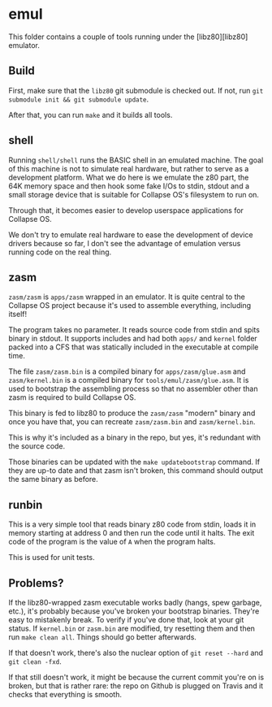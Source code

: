 # emul

This folder contains a couple of tools running under the [libz80][libz80]
emulator.

## Build

First, make sure that the `libz80` git submodule is checked out. If not, run
`git submodule init && git submodule update`.

After that, you can run `make` and it builds all tools.

## shell

Running `shell/shell` runs the BASIC shell in an emulated machine. The goal of
this machine is not to simulate real hardware, but rather to serve as a
development platform. What we do here is we emulate the z80 part, the 64K
memory space and then hook some fake I/Os to stdin, stdout and a small storage
device that is suitable for Collapse OS's filesystem to run on.

Through that, it becomes easier to develop userspace applications for Collapse
OS.

We don't try to emulate real hardware to ease the development of device drivers
because so far, I don't see the advantage of emulation versus running code on
the real thing.

## zasm

`zasm/zasm` is `apps/zasm` wrapped in an emulator. It is quite central to the
Collapse OS project because it's used to assemble everything, including itself!

The program takes no parameter. It reads source code from stdin and spits
binary in stdout. It supports includes and had both `apps/` and `kernel` folder
packed into a CFS that was statically included in the executable at compile
time.

The file `zasm/zasm.bin` is a compiled binary for `apps/zasm/glue.asm` and
`zasm/kernel.bin` is a compiled binary for `tools/emul/zasm/glue.asm`. It is
used to bootstrap the assembling process so that no assembler other than zasm
is required to build Collapse OS.

This binary is fed to libz80 to produce the `zasm/zasm` "modern" binary and
once you have that, you can recreate `zasm/zasm.bin` and `zasm/kernel.bin`.

This is why it's included as a binary in the repo, but yes, it's redundant with
the source code.

Those binaries can be updated with the `make updatebootstrap` command. If they
are up-to date and that zasm isn't broken, this command should output the same
binary as before.

## runbin

This is a very simple tool that reads binary z80 code from stdin, loads it in
memory starting at address 0 and then run the code until it halts. The exit
code of the program is the value of `A` when the program halts.

This is used for unit tests.

## Problems?

If the libz80-wrapped zasm executable works badly (hangs, spew garbage, etc.),
it's probably because you've broken your bootstrap binaries. They're easy to
mistakenly break. To verify if you've done that, look at your git status. If
`kernel.bin` or `zasm.bin` are modified, try resetting them and then run
`make clean all`. Things should go better afterwards.

If that doesn't work, there's also the nuclear option of `git reset --hard`
and `git clean -fxd`.

If that still doesn't work, it might be because the current commit you're on
is broken, but that is rather rare: the repo on Github is plugged on Travis
and it checks that everything is smooth.
